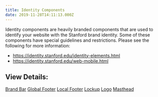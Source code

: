 ```yaml
---
title: Identity Components
date: 2019-11-28T14:11:13.000Z
---
```


<p class="su-intro-text">Identity components are heavily branded components that are used to identify your website with the Stanford brand identity. Some of these components have special guidelines and restrictions. Please see the following for more information:</a>

* https://identity.stanford.edu/identity-elements.html
* https://identity.stanford.edu/web-mobile.html

## View Details:

<a href="/component/identity-button" class="su-button">Brand Bar</a> 
<a href="/component/identity-global-footer" class="su-button">Global Footer</a> 
<a href="/component/identity-local-footer" class="su-button">Local Footer</a> 
<a href="/component/identity-lockup" class="su-button">Lockup</a> 
<a href="/component/identity-logo" class="su-button">Logo</a> 
<a href="/component/identity-masthead" class="su-button">Masthead</a> 
